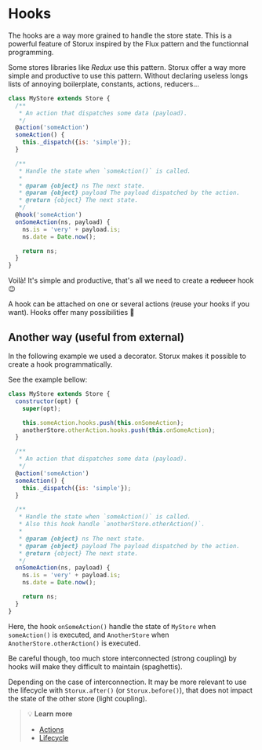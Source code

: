 # Hooks

The hooks are a way more grained to handle the store state. This is a powerful feature of Storux inspired by the Flux pattern and the functionnal programming.

Some stores libraries like _Redux_ use this pattern.
Storux offer a way more simple and productive to use this pattern. Without declaring useless longs lists of annoying boilerplate, constants, actions, reducers...

```js
class MyStore extends Store {
  /**
   * An action that dispatches some data (payload).
   */
  @action('someAction')
  someAction() {
    this._dispatch({is: 'simple'});
  }

  /**
   * Handle the state when `someAction()` is called.
   *
   * @param {object} ns The next state.
   * @param {object} payload The payload dispatched by the action.
   * @return {object} The next state.
   */
  @hook('someAction')
  onSomeAction(ns, payload) {
    ns.is = 'very' + payload.is;
    ns.date = Date.now();

    return ns;
  }
}
```

Voilà! It's simple and productive, that's all we need to create a <del>reducer</del> hook 😉

A hook can be attached on one or several actions (reuse your hooks if you want). Hooks offer many possibilities 🚀

## Another way (useful from external)

In the following example we used a decorator. Storux makes it possible to create a hook programmatically.

See the example bellow:

```js
class MyStore extends Store {
  constructor(opt) {
    super(opt);

    this.someAction.hooks.push(this.onSomeAction);
    anotherStore.otherAction.hooks.push(this.onSomeAction);
  }

  /**
   * An action that dispatches some data (payload).
   */
  @action('someAction')
  someAction() {
    this._dispatch({is: 'simple'});
  }

  /**
   * Handle the state when `someAction()` is called.
   * Also this hook handle `anotherStore.otherAction()`.
   *
   * @param {object} ns The next state.
   * @param {object} payload The payload dispatched by the action.
   * @return {object} The next state.
   */
  onSomeAction(ns, payload) {
    ns.is = 'very' + payload.is;
    ns.date = Date.now();

    return ns;
  }
}
```

Here, the hook `onSomeAction()` handle the state of `MyStore` when `someAction()` is executed, and `AnotherStore` when `AnotherStore.otherAction()` is executed.

Be careful though, too much store interconnected (strong coupling) by hooks will make they difficult to maintain (spaghettis).

Depending on the case of interconnection. It may be more relevant to use the lifecycle with `Storux.after()` (or `Storux.before()`), that does not impact the state of the other store (light coupling).

> 💡 __Learn more__
>
> * [Actions](actions.md)
> * [Lifecycle](lifecycle.md)
